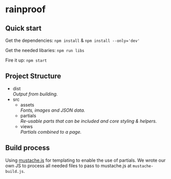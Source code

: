 # rainproof

## Quick start
Get the dependencies:
`npm install` & `npm install --only='dev'`

Get the needed libaries:
`npm run libs`

Fire it up:
`npm start`

## Project Structure
- dist  
*Output from building.*
- src
  - assets  
  *Fonts, images and JSON data.*
  - partials  
  *Re-usable parts that can be included and core styling & helpers.*
  - views  
  *Partials combined to a page.*

## Build process
Using [mustache.js](https://github.com/janl/mustache.js) for templating to enable the use of partials. We wrote our own JS to process all needed files to pass to mustache.js at `mustache-build.js`.
